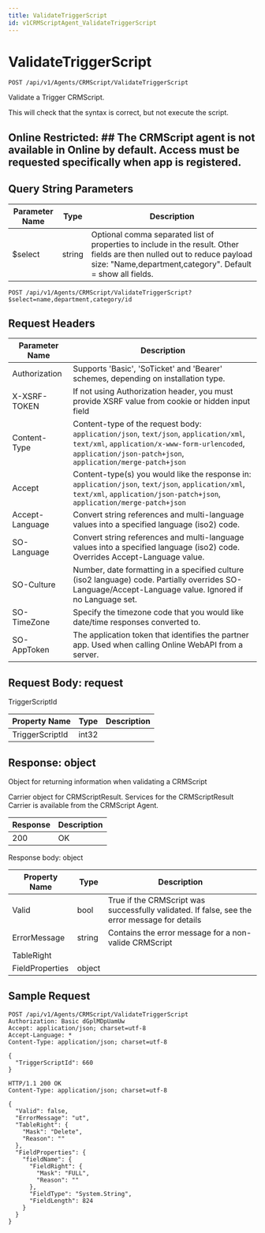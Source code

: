 ```yaml
---
title: ValidateTriggerScript
id: v1CRMScriptAgent_ValidateTriggerScript
---
```


# ValidateTriggerScript

```http
POST /api/v1/Agents/CRMScript/ValidateTriggerScript
```

Validate a Trigger CRMScript.

This will check that the syntax is correct, but not execute the script.


## Online Restricted: ## The CRMScript agent is not available in Online by default. Access must be requested specifically when app is registered.





## Query String Parameters

| Parameter Name | Type |  Description |
|----------------|------|--------------|
| $select | string |  Optional comma separated list of properties to include in the result. Other fields are then nulled out to reduce payload size: "Name,department,category". Default = show all fields. |

```http
POST /api/v1/Agents/CRMScript/ValidateTriggerScript?$select=name,department,category/id
```


## Request Headers

| Parameter Name | Description |
|----------------|-------------|
| Authorization  | Supports 'Basic', 'SoTicket' and 'Bearer' schemes, depending on installation type. |
| X-XSRF-TOKEN   | If not using Authorization header, you must provide XSRF value from cookie or hidden input field |
| Content-Type | Content-type of the request body: `application/json`, `text/json`, `application/xml`, `text/xml`, `application/x-www-form-urlencoded`, `application/json-patch+json`, `application/merge-patch+json` |
| Accept         | Content-type(s) you would like the response in: `application/json`, `text/json`, `application/xml`, `text/xml`, `application/json-patch+json`, `application/merge-patch+json` |
| Accept-Language | Convert string references and multi-language values into a specified language (iso2) code. |
| SO-Language | Convert string references and multi-language values into a specified language (iso2) code. Overrides Accept-Language value. |
| SO-Culture | Number, date formatting in a specified culture (iso2 language) code. Partially overrides SO-Language/Accept-Language value. Ignored if no Language set. |
| SO-TimeZone | Specify the timezone code that you would like date/time responses converted to. |
| SO-AppToken | The application token that identifies the partner app. Used when calling Online WebAPI from a server. |

## Request Body: request  

TriggerScriptId 

| Property Name | Type |  Description |
|----------------|------|--------------|
| TriggerScriptId | int32 |  |


## Response: object

Object for returning information when validating a CRMScript



Carrier object for CRMScriptResult.
Services for the CRMScriptResult Carrier is available from the <see cref="T:SuperOffice.CRM.Services.ICRMScriptAgent">CRMScript Agent</see>.

| Response | Description |
|----------------|-------------|
| 200 | OK |

Response body: object

| Property Name | Type |  Description |
|----------------|------|--------------|
| Valid | bool | True if the CRMScript was successfully validated. If false, see the error message for details |
| ErrorMessage | string | Contains the error message for a non-valide CRMScript |
| TableRight |  |  |
| FieldProperties | object |  |

## Sample Request

```http!
POST /api/v1/Agents/CRMScript/ValidateTriggerScript
Authorization: Basic dGplMDpUamUw
Accept: application/json; charset=utf-8
Accept-Language: *
Content-Type: application/json; charset=utf-8

{
  "TriggerScriptId": 660
}
```

```http_
HTTP/1.1 200 OK
Content-Type: application/json; charset=utf-8

{
  "Valid": false,
  "ErrorMessage": "ut",
  "TableRight": {
    "Mask": "Delete",
    "Reason": ""
  },
  "FieldProperties": {
    "fieldName": {
      "FieldRight": {
        "Mask": "FULL",
        "Reason": ""
      },
      "FieldType": "System.String",
      "FieldLength": 824
    }
  }
}
```